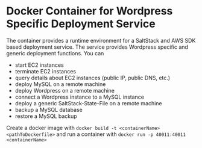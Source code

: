 # Docker Container for Wordpress Specific Deployment Service

The container provides a runtime environment for a SaltStack and AWS SDK based deployment service.
The service provides Wordpress specific and generic deployment functions. You can
* start EC2 instances
* terminate EC2 instances
* query details about EC2 instances (public IP, public DNS, etc.)
* deploy MySQL on a remote machine
* deploy Wordpress on a remote machine
* connect a Wordpress instance to a MySQL instance
* deploy a generic SaltStack-State-File on a remote machine
* backup a MySQL database
* restore a MySQL backup

Create a docker image with ```docker build -t <containerName> <pathToDockerfile>``` and run a container with ```docker run -p 40011:40011 <containerName>```
